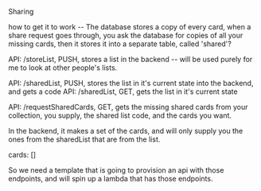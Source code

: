 Sharing

how to get it to work -- The database stores a copy of every card, when a share request goes through, you ask the database for copies of all your missing cards, then it stores it 
into a separate table, called 'shared'?

API: /storeList, PUSH, stores a list in the backend -- will be used purely for me to look at other people's lists.

API: /sharedList, PUSH, stores the list in it's current state into the backend, and gets a code
API: /sharedList, GET, gets the list in it's current state

API: /requestSharedCards, GET, gets the missing shared cards from your collection, you supply, the shared list code, and the cards you want.

  In the backend, it makes a set of the cards, and will only supply you the ones from the sharedList that are from the list.

  cards: []

So we need a template that is going to provision an api with those endpoints, and will spin up a lambda that has those endpoints.